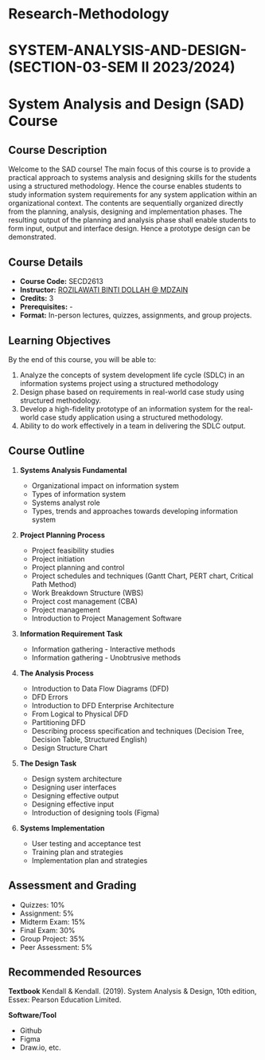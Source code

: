 # Research-Methodology
# SYSTEM-ANALYSIS-AND-DESIGN-(SECTION-03-SEM II 2023/2024)


# System Analysis and Design (SAD) Course

## Course Description
Welcome to the SAD course! 
The main focus of this course is to provide a practical approach to systems analysis and designing skills for the students using a structured methodology. Hence the course enables students to study information system requirements for any system application within an organizational context. The contents are sequentially organized directly from the planning, analysis, designing and implementation phases. The resulting output of the planning and analysis phase shall enable students to form input, output and interface design. Hence a prototype design can be demonstrated.


## Course Details

- **Course Code:** SECD2613
- **Instructor:** [ROZILAWATI BINTI DOLLAH @ MDZAIN](mailto:rozilawati@utm.my)
- **Credits:** 3
- **Prerequisites:** -
- **Format:** In-person lectures, quizzes, assignments, and group projects.


## Learning Objectives

By the end of this course, you will be able to:
1. Analyze the concepts of system development life cycle (SDLC) in an information systems project using a structured methodology
2. Design phase based on requirements in real-world case study using structured 
methodology.
3. Develop a high-fidelity prototype of an information system for the real-world case study application using a structured methodology.
4. Ability to do work effectively in a team in delivering the SDLC output.


## Course Outline

1. **Systems Analysis Fundamental**
   - Organizational impact on information system
   - Types of information system
   - Systems analyst role
   - Types, trends and approaches towards developing information system

2. **Project Planning Process**
   - Project feasibility studies
   - Project initiation
   - Project planning and control
   - Project schedules and techniques (Gantt Chart, PERT chart, Critical Path Method)
   - Work Breakdown Structure (WBS)
   - Project cost management (CBA)
   - Project management
   - Introduction to Project Management Software

3. **Information Requirement Task**
   - Information gathering - Interactive methods
   - Information gathering - Unobtrusive methods

4. **The Analysis Process**
   - Introduction to Data Flow Diagrams (DFD)
   - DFD Errors
   - Introduction to DFD Enterprise Architecture
   - From Logical to Physical DFD
   - Partitioning DFD
   - Describing process specification and techniques (Decision Tree, Decision Table, Structured English)
   - Design Structure Chart

5. **The Design Task**
   - Design system architecture
   - Designing user interfaces
   - Designing effective output
   - Designing effective input
   - Introduction of designing tools (Figma)

6. **Systems Implementation**
   - User testing and acceptance test
   - Training plan and strategies
   - Implementation plan and strategies


## Assessment and Grading

- Quizzes: 10%
- Assignment: 5%
- Midterm Exam: 15%
- Final Exam: 30%
- Group Project: 35%
- Peer Assessment: 5%


## Recommended Resources

**Textbook**
Kendall & Kendall. (2019). System Analysis & Design, 10th edition, Essex: Pearson Education Limited.

**Software/Tool**
- Github
- Figma
- Draw.io, etc.
